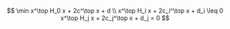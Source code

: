 $$
\min x^\top H_0 x + 2c^\top x + d \\
x^\top H_i x + 2c_i^\top x + d_i \leq 0
x^\top H_j x + 2c_j^\top x + d_j = 0
$$
